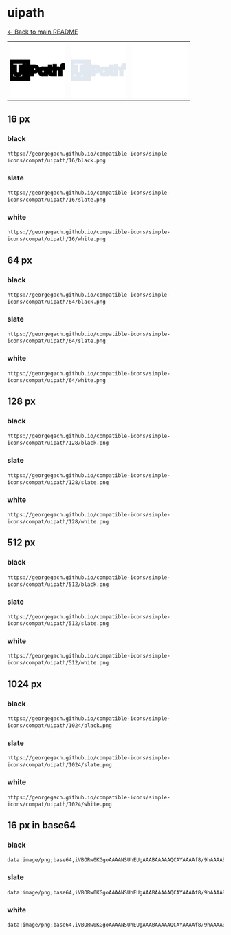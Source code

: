 # uipath

[← Back to main README](../../README.md)

<table><tr>
  <td><img src="./128/black.png" width="128" alt="uipath black icon" /></td>
  <td><img src="./128/slate.png" width="128" alt="uipath slate icon" /></td>
  <td><img src="./128/white.png" width="128" alt="uipath white icon" /></td>
</tr></table>

## 16 px

### black
```
https://georgegach.github.io/compatible-icons/simple-icons/compat/uipath/16/black.png
```

### slate
```
https://georgegach.github.io/compatible-icons/simple-icons/compat/uipath/16/slate.png
```

### white
```
https://georgegach.github.io/compatible-icons/simple-icons/compat/uipath/16/white.png
```

## 64 px

### black
```
https://georgegach.github.io/compatible-icons/simple-icons/compat/uipath/64/black.png
```

### slate
```
https://georgegach.github.io/compatible-icons/simple-icons/compat/uipath/64/slate.png
```

### white
```
https://georgegach.github.io/compatible-icons/simple-icons/compat/uipath/64/white.png
```

## 128 px

### black
```
https://georgegach.github.io/compatible-icons/simple-icons/compat/uipath/128/black.png
```

### slate
```
https://georgegach.github.io/compatible-icons/simple-icons/compat/uipath/128/slate.png
```

### white
```
https://georgegach.github.io/compatible-icons/simple-icons/compat/uipath/128/white.png
```

## 512 px

### black
```
https://georgegach.github.io/compatible-icons/simple-icons/compat/uipath/512/black.png
```

### slate
```
https://georgegach.github.io/compatible-icons/simple-icons/compat/uipath/512/slate.png
```

### white
```
https://georgegach.github.io/compatible-icons/simple-icons/compat/uipath/512/white.png
```

## 1024 px

### black
```
https://georgegach.github.io/compatible-icons/simple-icons/compat/uipath/1024/black.png
```

### slate
```
https://georgegach.github.io/compatible-icons/simple-icons/compat/uipath/1024/slate.png
```

### white
```
https://georgegach.github.io/compatible-icons/simple-icons/compat/uipath/1024/white.png
```

## 16 px in base64

### black
```
data:image/png;base64,iVBORw0KGgoAAAANSUhEUgAAABAAAAAQCAYAAAAf8/9hAAAABmJLR0QA/wD/AP+gvaeTAAAAnUlEQVQ4je3QsQrBYRQF8B8ZLcQDyCN4HbMn8RRmm81ssCgLC4lMNulfShR/fbF8yvAN/7I6det27u3ccy5/lFBL8AGXoiKvRB2KGijFa2tM0EUTDyyQoYcrqhjiiS2WGHwcPDFKOLnFKCmXD8w+AgGrxFKGHPMv7oxp7Dtl3LFHG5uYLeCIBvpo4YRxFNzFef7rE1VQT/ChqMAfvAEBAkIaYyAVtQAAAABJRU5ErkJggg==
```

### slate
```
data:image/png;base64,iVBORw0KGgoAAAANSUhEUgAAABAAAAAQCAYAAAAf8/9hAAAABmJLR0QA/wD/AP+gvaeTAAAA8UlEQVQ4je2QvUoDURSEv7ksMUiCP1HQQkVE8IEsrS19Cp8itQ8g1jaWglqJKFZZm0VEFpVoNrl3LLSQNZA8QKb8ODNzzoGZ1OuVS3VYtWLc7XTepgnINMdrHTaHWQ5sTTLblp6KMhrfYs4tHQhWhQYmXZN4qUJ2OJ/eP/qh3WoontgMZd0rxBsndZUXpSWNwKc2+7WKvoKiTXvM9ZVIV+F3leDkvTFDn0ZN0OWf1BK4ADdS0lEAfUl6RNrBvgOQiIZic31xRYlj4W3Ds/GZUWXxACpCSJXyovS/XpRvrC1MfCJA5gHLdThojeI05pl+9A2rP21UGupXSAAAAABJRU5ErkJggg==
```

### white
```
data:image/png;base64,iVBORw0KGgoAAAANSUhEUgAAABAAAAAQCAYAAAAf8/9hAAAABmJLR0QA/wD/AP+gvaeTAAAArElEQVQ4je3QsUqCcRSG8d/5EGloUewCoqWLam70KrqKZrc25xaHhoaaIpQmN5GGEMVUPo6LQsM/+MDVd3w478vD4ZzIzE6B1xGxaLSQ5UwbdiMys8YHnnGHK2zwhm/cY4lLDLDDGO94PBrsMvOpYLLKzMU/lpvMfKkONhVuC5ZrXOD1D/vBCG30K/ziCzf4PBzVmEVEDw+4xhxDbDHBDNuTnggtdAu8bjpwDnufWZSEloEucgAAAABJRU5ErkJggg==
```


